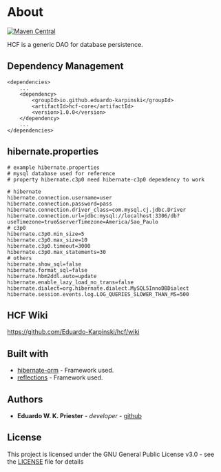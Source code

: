 # About

[![Maven Central](https://maven-badges.herokuapp.com/maven-central/io.github.eduardo-karpinski/hcf-core/badge.svg)](https://maven-badges.herokuapp.com/maven-central/io.github.eduardo-karpinski/hcf-core)


HCF is a generic DAO for database persistence.

## Dependency Management
```
<dependencies>
    ...
    <dependency>
        <groupId>io.github.eduardo-karpinski</groupId>
        <artifactId>hcf-core</artifactId>
        <version>1.0.0</version>
    </dependency>
    ...
</dependencies>
```

## hibernate.properties
```
# example hibernate.properties
# mysql database used for reference
# property hibernate.c3p0 need hibernate-c3p0 dependency to work

# hibernate
hibernate.connection.username=user
hibernate.connection.password=pass
hibernate.connection.driver_class=com.mysql.cj.jdbc.Driver
hibernate.connection.url=jdbc:mysql://localhost:3306/db?useTimezone=true&serverTimezone=America/Sao_Paulo
# c3p0
hibernate.c3p0.min_size=5
hibernate.c3p0.max_size=10
hibernate.c3p0.timeout=3000
hibernate.c3p0.max_statements=30
# others
hibernate.show_sql=false
hibernate.format_sql=false
hibernate.hbm2ddl.auto=update
hibernate.enable_lazy_load_no_trans=false
hibernate.dialect=org.hibernate.dialect.MySQL5InnoDBDialect
hibernate.session.events.log.LOG_QUERIES_SLOWER_THAN_MS=500
```

## HCF Wiki
https://github.com/Eduardo-Karpinski/hcf/wiki

## Built with
* [hibernate-orm](https://github.com/hibernate/hibernate-orm) - Framework used.
* [reflections](https://github.com/ronmamo/reflections) - Framework used.

## Authors
* **Eduardo W. K. Priester** - *developer* - [github](https://github.com/Eduardo-Karpinski)

## License
This project is licensed under the GNU General Public License v3.0 - see the [LICENSE](LICENSE) file for details
